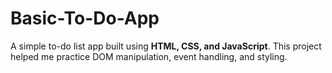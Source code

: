 # Basic-To-Do-App
A simple to-do list app built using **HTML, CSS, and JavaScript**.   This project helped me practice DOM manipulation, event handling, and styling.
